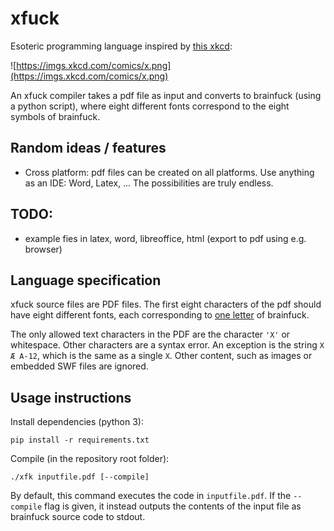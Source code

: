 # xfuck

Esoteric programming language inspired by [this xkcd](https://xkcd.com/2309/):

![https://imgs.xkcd.com/comics/x.png](https://imgs.xkcd.com/comics/x.png)

An xfuck compiler takes a pdf file as input and converts to brainfuck (using a python script), where eight different fonts correspond to the eight symbols of brainfuck.

## Random ideas / features

- Cross platform: pdf files can be created on all platforms. Use anything as an IDE: Word, Latex, ... The possibilities are truly endless.

## TODO:

- example fies in latex, word, libreoffice, html (export to pdf using e.g. browser)

## Language specification

xfuck source files are PDF files. The first eight characters of the pdf should have eight different fonts, each corresponding to [one letter](https://en.wikipedia.org/wiki/Brainfuck#Commands) of brainfuck.

The only allowed text characters in the PDF are the character `'X'` or whitespace. Other characters are a syntax error. An exception is the string `X Æ A-12`, which is the same as  a single `X`. Other content, such as images or embedded SWF files are ignored.

## Usage instructions

Install dependencies (python 3):
```
pip install -r requirements.txt
```

Compile (in the repository root folder):
```
./xfk inputfile.pdf [--compile]
```
By default, this command executes the code in `inputfile.pdf`. If the `--compile` flag is given, it instead outputs the contents of the input file as brainfuck source code to stdout.

